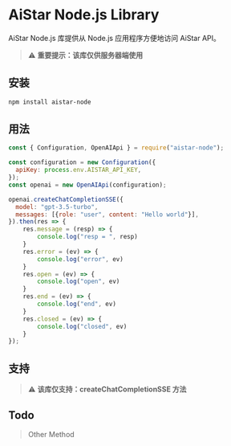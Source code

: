 # AiStar Node.js Library

AiStar Node.js 库提供从 Node.js 应用程序方便地访问 AiStar API。

> ⚠️ **重要提示：该库仅供服务器端使用**

## 安装

```bash
npm install aistar-node
```

## 用法

```javascript
const { Configuration, OpenAIApi } = require("aistar-node");

const configuration = new Configuration({
  apiKey: process.env.AISTAR_API_KEY,
});
const openai = new OpenAIApi(configuration);

openai.createChatCompletionSSE({
  model: "gpt-3.5-turbo",
  messages: [{role: "user", content: "Hello world"}],
}).then(res => {
    res.message = (resp) => {
        console.log("resp = ", resp)
    }
    res.error = (ev) => {
        console.log("error", ev)
    }
    res.open = (ev) => {
        console.log("open", ev)
    }
    res.end = (ev) => {
        console.log("end", ev)
    }
    res.closed = (ev) => {
        console.log("closed", ev)
    }
});
```

## 支持

> ⚠️ **该库仅支持：createChatCompletionSSE 方法**

## Todo

> Other Method